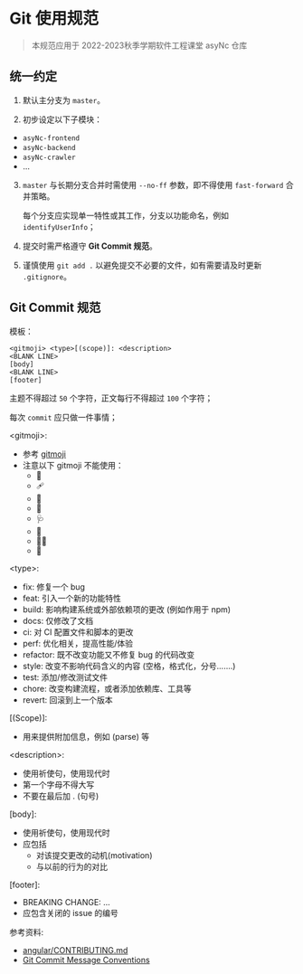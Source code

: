 # Git 使用规范

> 本规范应用于 2022-2023秋季学期软件工程课堂 asyNc 仓库

## 统一约定

1. 默认主分支为 `master`。
  
2. 初步设定以下子模块：
  
  - `asyNc-frontend`
  - `asyNc-backend`
  - `asyNc-crawler`
  - ...

3. `master` 与长期分支合并时需使用 `--no-ff` 参数，即不得使用 `fast-forward` 合并策略。

    每个分支应实现单一特性或其工作，分支以功能命名，例如 `identifyUserInfo`；

4. 提交时需严格遵守 **Git Commit 规范**。

5. 谨慎使用 `git add .` 以避免提交不必要的文件，如有需要请及时更新 `.gitignore`。
  
## Git Commit 规范

模板：

```shell
<gitmoji> <type>[(scope)]: <description>
<BLANK LINE>
[body]
<BLANK LINE>
[footer]
```

主题不得超过 `50` 个字符，正文每行不得超过 `100` 个字符；

每次 `commit` 应只做一件事情；

\<gitmoji\>:
- 参考 [gitmoji](https://gitmoji.dev/)
- 注意以下 gitmoji 不能使用：
  - :camera_flash:
  - :adhesive_bandage:
  - :monocle_face:
  - :test_tube:
  - :stethoscope:
  - :bricks:
  - :technologist:
  - :thread:

\<type\>:
- fix: 修复一个 bug
- feat: 引入一个新的功能特性
- build: 影响构建系统或外部依赖项的更改 (例如作用于 npm)
- docs: 仅修改了文档
- ci: 对 CI 配置文件和脚本的更改
- perf: 优化相关，提高性能/体验
- refactor: 既不改变功能又不修复 bug 的代码改变
- style: 改变不影响代码含义的内容 (空格，格式化，分号.......)
- test: 添加/修改测试文件
- chore: 改变构建流程，或者添加依赖库、工具等
- revert: 回滚到上一个版本

[(Scope)]:
- 用来提供附加信息，例如 (parse) 等

\<description\>:
- 使用祈使句，使用现代时
- 第一个字母不得大写
- 不要在最后加 . (句号)

[body]:
- 使用祈使句，使用现代时
- 应包括
  - 对该提交更改的动机(motivation)
  - 与以前的行为的对比

[footer]:
- BREAKING CHANGE: ...
- 应包含关闭的 issue 的编号

参考资料:
- [angular/CONTRIBUTING.md](https://github.com/angular/angular/blob/22b96b96902e1a42ee8c5e807720424abad3082a/CONTRIBUTING.md#-commit-message-guidelines)
- [Git Commit Message Conventions](https://docs.google.com/document/d/1QrDFcIiPjSLDn3EL15IJygNPiHORgU1_OOAqWjiDU5Y/edit#)